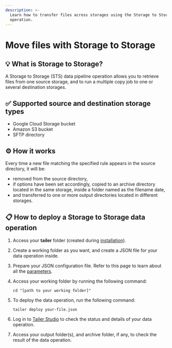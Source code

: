 ```yaml
---
description: >-
  Learn how to transfer files across storages using the Storage to Storage
  operation.
---
```


# Move files with Storage to Storage

## 💡 What is Storage to Storage?

A Storage to Storage \(STS\) data pipeline operation allows you to retrieve files from one source storage, and to run a multiple copy job to one or several destination storages.

## ✅ Supported source and destination storage types

* Google Cloud Storage bucket
* Amazon S3 bucket
* SFTP directory

## ⚙️ How it works

Every time a new file matching the specified rule appears in the source directory, it will be:

* removed from the source directory,
* if options have been set accordingly, copied to an archive directory located in the same storage, inside a folder named as the filename date,
* and transferred to one or more output directories located in different storages.

## **📋 How to deploy a Storage to Storage data operation**

1. Access your **tailer** folder \(created during [installation](../../getting-started/install-tailer-sdk.md)\).
2. Create a working folder as you want, and create a JSON file for your data operation inside.
3. Prepare your JSON configuration file. Refer to this page to learn about all the [parameters](storage-to-storage-configuration-file.md).
4. Access your working folder by running the following command:

   ```text
   cd "[path to your working folder]"
   ```

5. To deploy the data operation, run the following command:

   ```text
   tailer deploy your-file.json
   ```

6. Log in to [Tailer Studio](https://jarvis-platform.io/sign-in?redirect=%2F&__hstc=57968821.199e85015347f5cf00c120e5932c4c81.1601276395705.1601381577044.1601386024805.11&__hssc=57968821.5.1601386024805&__hsfp=649433320) to check the status and details of your data operation.
7. Access your output folder\(s\), and archive folder, if any, to check the result of the data operation.

